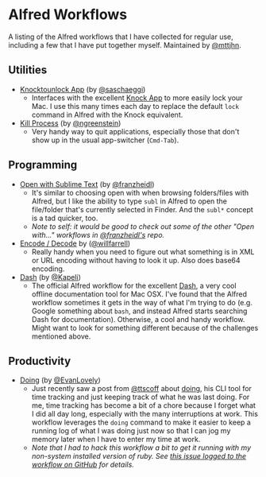 Alfred Workflows
=====================
A listing of the Alfred workflows that I have collected for regular use, including a few that I have put together myself.  Maintained by [@mttjhn](https://github.com/mttjhn).

## Utilities

- [Knocktounlock App](https://github.com/saschaeggi/alfred-knocktounlock) (by [@saschaeggi](https://github.com/saschaeggi))
	* Interfaces with the excellent [Knock App](http://www.knocktounlock.com) to more easily lock your Mac. I use this many times each day to replace the default `lock` command in Alfred with the Knock equivalent.
- [Kill Process](https://github.com/ngreenstein/alfred-process-killer) (by [@ngreenstein](https://github.com/ngreenstein))
	* Very handy way to quit applications, especially those that don't show up in the usual app-switcher (`Cmd-Tab`).

## Programming

- [Open with Sublime Text](https://github.com/franzheidl/alfred-workflows/tree/master/open-with-sublime-text-2) (by [@franzheidl](https://github.com/franzheidl))
	* It's similar to choosing open with when browsing folders/files with Alfred, but I like the ability to type `subl` in Alfred to open the file/folder that's currently selected in Finder. And the `subl*` concept is a tad quicker, too.
	* _Note to self: it would be good to check out some of the other "Open with..." workflows in [@franzheidl's](https://github.com/franzheidl) repo._
- [Encode / Decode](https://github.com/willfarrell/alfred-encode-decode-workflow) by ([@willfarrell](https://github.com/willfarrell))
	* Really handy when you need to figure out what something is in XML or URL encoding without having to look it up. Also does base64 encoding.
- [Dash](https://github.com/Kapeli/Dash-Alfred-Workflow) (by [@Kapeli](https://github.com/Kapeli))
	* The official Alfred workflow for the excellent [Dash](https://kapeli.com/dash), a very cool offline documentation tool for Mac OSX. I've found that the Alfred workflow sometimes it gets in the way of what I'm trying to do (e.g. Google something about `bash`, and instead Alfred starts searching Dash for documentation). Otherwise, a cool and handy workflow. Might want to look for something different because of the challenges mentioned above.

## Productivity

- [Doing](https://github.com/EvanLovely/alfred--doing) (by [@EvanLovely](https://github.com/EvanLovely))
	* Just recently saw a post from [@ttscoff](https://github.com/ttscoff) about [doing](https://github.com/ttscoff/doing), his CLI tool for time tracking and just keeping track of what he was last doing. For me, time tracking has become a bit of a chore because I forget what I did all day long, especially with the many interruptions at work. This workflow leverages the `doing` command to make it easier to keep a running log of what I was doing just now so that I can jog my memory later when I have to enter my time at work.
	* _Note that I had to hack this workflow a bit to get it running with my non-system installed version of ruby. See [this issue logged to the workflow on GitHub](https://github.com/EvanLovely/alfred--doing/issues/1) for details._